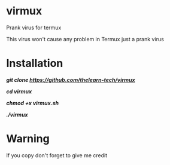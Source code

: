 # virmux
Prank virus for termux

This virus won't cause any problem in Termux just a prank 
virus

# Installation 

***git clone https://github.com/thelearn-tech/virmux***

***cd virmux***

***chmod +x virmux.sh***

***./virmux***

# Warning 
If you copy don't forget to give me credit 
